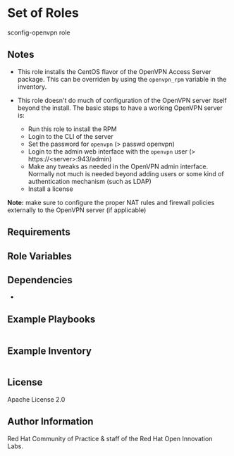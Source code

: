 
Set of Roles
============
sconfig-openvpn role

## Notes
- This role installs the CentOS flavor of the OpenVPN Access Server package. This can be overriden by using the `openvpn_rpm` variable in the inventory.

- This role doesn't do much of configuration of the OpenVPN server itself beyond the install. The basic steps to have a working OpenVPN server is:
  - Run this role to install the RPM
  - Login to the CLI of the server
  - Set the password for `openvpn` (> passwd openvpn)
  - Login to the admin web interface with the `openvpn` user (> https://\<server\>:943/admin)
  - Make any tweaks as needed in the OpenVPN admin interface. Normally not much is needed beyond adding users or some kind of authentication mechanism (such as LDAP)
  - Install a license

**Note:** make sure to configure the proper NAT rules and firewall policies externally to the OpenVPN server (if applicable)



Requirements
------------



Role Variables
--------------

Dependencies
------------

*

Example Playbooks
----------------

```
```



Example Inventory
----------------

```
```


License
-------

Apache License 2.0


Author Information
------------------

Red Hat Community of Practice & staff of the Red Hat Open Innovation Labs.
